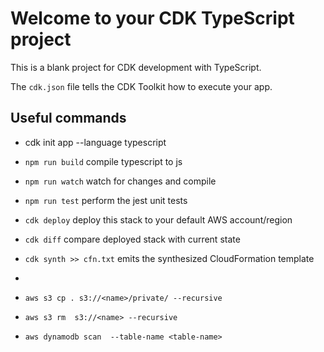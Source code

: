 # Welcome to your CDK TypeScript project

This is a blank project for CDK development with TypeScript.

The `cdk.json` file tells the CDK Toolkit how to execute your app.

## Useful commands

* cdk init app --language typescript

* `npm run build`           compile typescript to js
* `npm run watch`           watch for changes and compile
* `npm run test`            perform the jest unit tests
* `cdk deploy`              deploy this stack to your default AWS account/region
* `cdk diff`                compare deployed stack with current state
* `cdk synth >> cfn.txt`    emits the synthesized CloudFormation template
* 

* `aws s3 cp . s3://<name>/private/ --recursive`       
* `aws s3 rm  s3://<name> --recursive` 
* `aws dynamodb scan  --table-name <table-name>` 
